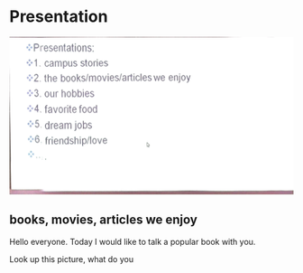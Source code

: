 # Presentation

![](2021-03-17-23-16-54.png)

## books, movies, articles we enjoy

Hello everyone. Today I would like to talk a popular book with you.

Look up this picture, what do you 
